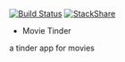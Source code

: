 [![Build Status](https://travis-ci.org/ronapelbaum/movie-tinder.svg?branch=master)](https://travis-ci.org/ronapelbaum/movie-tinder)
[![StackShare](https://img.shields.io/badge/tech-stack-0690fa.svg?style=flat)](https://stackshare.io/ronapelbaum/movie-tinder)

* Movie Tinder

a tinder app for movies
